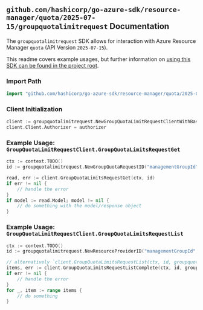 
## `github.com/hashicorp/go-azure-sdk/resource-manager/quota/2025-07-15/groupquotalimitrequest` Documentation

The `groupquotalimitrequest` SDK allows for interaction with Azure Resource Manager `quota` (API Version `2025-07-15`).

This readme covers example usages, but further information on [using this SDK can be found in the project root](https://github.com/hashicorp/go-azure-sdk/tree/main/docs).

### Import Path

```go
import "github.com/hashicorp/go-azure-sdk/resource-manager/quota/2025-07-15/groupquotalimitrequest"
```


### Client Initialization

```go
client := groupquotalimitrequest.NewGroupQuotaLimitRequestClientWithBaseURI("https://management.azure.com")
client.Client.Authorizer = authorizer
```


### Example Usage: `GroupQuotaLimitRequestClient.GroupQuotaLimitsRequestGet`

```go
ctx := context.TODO()
id := groupquotalimitrequest.NewGroupQuotaRequestID("managementGroupId", "groupQuotaName", "requestId")

read, err := client.GroupQuotaLimitsRequestGet(ctx, id)
if err != nil {
	// handle the error
}
if model := read.Model; model != nil {
	// do something with the model/response object
}
```


### Example Usage: `GroupQuotaLimitRequestClient.GroupQuotaLimitsRequestList`

```go
ctx := context.TODO()
id := groupquotalimitrequest.NewResourceProviderID("managementGroupId", "groupQuotaName", "resourceProviderName")

// alternatively `client.GroupQuotaLimitsRequestList(ctx, id, groupquotalimitrequest.DefaultGroupQuotaLimitsRequestListOperationOptions())` can be used to do batched pagination
items, err := client.GroupQuotaLimitsRequestListComplete(ctx, id, groupquotalimitrequest.DefaultGroupQuotaLimitsRequestListOperationOptions())
if err != nil {
	// handle the error
}
for _, item := range items {
	// do something
}
```
